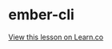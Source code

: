 # ember-cli

<a href='https://learn.co/lessons/ember-cli' data-visibility='hidden'>View this lesson on Learn.co</a>
